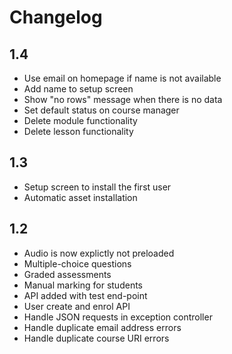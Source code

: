 Changelog
=========

1.4
---
* Use email on homepage if name is not available
* Add name to setup screen
* Show "no rows" message when there is no data
* Set default status on course manager
* Delete module functionality
* Delete lesson functionality

1.3
---
* Setup screen to install the first user
* Automatic asset installation

1.2
---

* Audio is now explictly not preloaded
* Multiple-choice questions
* Graded assessments
* Manual marking for students
* API added with test end-point
* User create and enrol API
* Handle JSON requests in exception controller
* Handle duplicate email address errors
* Handle duplicate course URI errors
